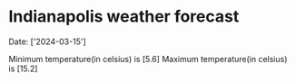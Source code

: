 # Indianapolis weather forecast 
Date: ['2024-03-15'] 

Minimum temperature(in celsius) is [5.6] 
Maximum temperature(in celsius) is [15.2]